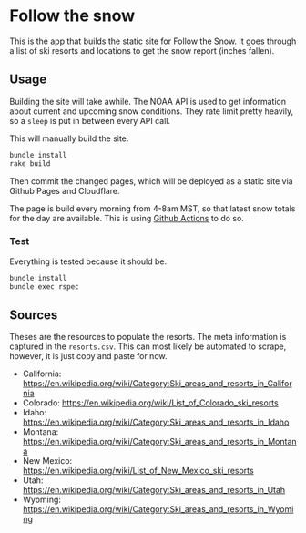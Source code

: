 # Follow the snow

This is the app that builds the static site for Follow the Snow.
It goes through a list of ski resorts and locations to get the snow report (inches fallen).

## Usage

Building the site will take awhile.
The NOAA API is used to get information about current and upcoming snow conditions.
They rate limit pretty heavily, so a `sleep` is put in between every API call.

This will manually build the site.

```bash
bundle install
rake build
```

Then commit the changed pages, which will be deployed as a static site via Github Pages and Cloudflare.

The page is build every morning from 4-8am MST, so that latest snow totals for the day are available.
This is using [Github Actions](https://github.com/jtarchie/followthesnow/blob/main/.github/workflows/build.yml) to do so.

### Test

Everything is tested because it should be.

```bash
bundle install
bundle exec rspec
```

## Sources

Theses are the resources to populate the resorts.
The meta information is captured in the `resorts.csv`.
This can most likely be automated to scrape, however, it is just copy and paste for now.

- California: https://en.wikipedia.org/wiki/Category:Ski_areas_and_resorts_in_California
- Colorado: https://en.wikipedia.org/wiki/List_of_Colorado_ski_resorts
- Idaho: https://en.wikipedia.org/wiki/Category:Ski_areas_and_resorts_in_Idaho
- Montana: https://en.wikipedia.org/wiki/Category:Ski_areas_and_resorts_in_Montana
- New Mexico: https://en.wikipedia.org/wiki/List_of_New_Mexico_ski_resorts
- Utah: https://en.wikipedia.org/wiki/Category:Ski_areas_and_resorts_in_Utah
- Wyoming: https://en.wikipedia.org/wiki/Category:Ski_areas_and_resorts_in_Wyoming
